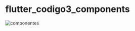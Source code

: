 # flutter_codigo3_components
![componentes](https://user-images.githubusercontent.com/77996469/134712896-f20c7d94-64d0-4bdf-b769-1f3dc0229e1e.jpg)
